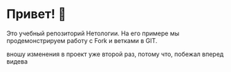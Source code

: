 # Привет! 👋

Это учебный репозиторий Нетологии. На его примере мы продемонстрируем работу с Fork и ветками в GIT. 

вношу изменения в проект уже второй раз, потому что, побежал вперед видева
